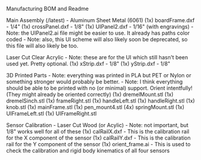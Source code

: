 Manufacturing BOM and Readme

Main Assembly (/latest) - 
Aluminum Sheet Metal (6061)
(1x) boardFrame.dxf - 1/4"
(1x) crossPanel.dxf - 1/8"
(1x) UIPanel2.dxf - 1/16" (with engravings)
	- Note: the UIPanel2.ai file might be easier to use. It already has paths color coded
	- Note: also, this UI scheme will also likely soon be deprecated, so this file will also likely be too.

Laser Cut Clear Acrylic
	- Note: these are for the UI which still hasn't been used yet. Pretty optional.
(1x) xStrip.dxf - 1/8"
(1x) yStrip.dxf - 1/8"

3D Printed Parts
	- Note: everything was printed in PLA but PET or Nylon or something stronger would probably be better.
	- Note: I think everything should be able to be printed with no (or minimal) support. Orient intentfully! (They might already be oriented correctly)
(1x) dremelMount.stl
(1x) dremelSinch.stl
(1x) frameRight.stl
(1x) handleLeft.stl
(1x) handleRight.stl
(1x) knob.stl
(1x) mainFrame.stl
(1x) pen_mount4.stl
(4x) springMount.stl
(1x) UIFrameLeft.stl
(1x) UIFrameRight.stl

Sensor Calibration -
Laser Cut Wood (or Acylic)
	- Note: not important, but 1/8" works well for all of these
(1x) calRailX.dxf
	- This is the calibration rail for the X component of the sensor
(1x) calRailY.dxf
	- This is the calibration rail for the Y component of the sensor
(1x) orient_frame.ai
	- This is used to check the calibration and rigid body kinematics of all four sensors